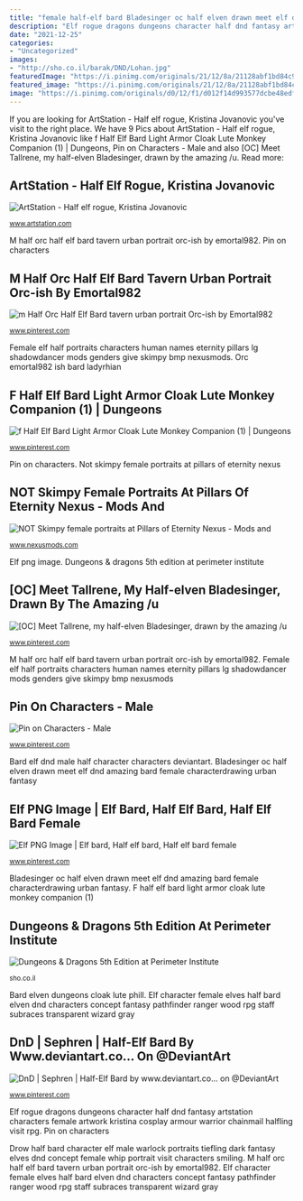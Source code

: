 ```yaml
---
title: "female half-elf bard Bladesinger oc half elven drawn meet elf dnd amazing bard female characterdrawing urban fantasy"
description: "Elf rogue dragons dungeons character half dnd fantasy artstation characters female artwork kristina cosplay armour warrior chainmail halfling visit rpg"
date: "2021-12-25"
categories:
- "Uncategorized"
images:
- "http://sho.co.il/barak/DND/Lohan.jpg"
featuredImage: "https://i.pinimg.com/originals/21/12/8a/21128abf1bd84c9294d397708e5ee1a6.png"
featured_image: "https://i.pinimg.com/originals/21/12/8a/21128abf1bd84c9294d397708e5ee1a6.png"
image: "https://i.pinimg.com/originals/d0/12/f1/d012f14d993577dcbe48edf0dcedf751.png"
---
```


If you are looking for ArtStation - Half elf rogue, Kristina Jovanovic you've visit to the right place. We have 9 Pics about ArtStation - Half elf rogue, Kristina Jovanovic like f Half Elf Bard Light Armor Cloak Lute Monkey Companion (1) | Dungeons, Pin on Characters - Male and also [OC] Meet Tallrene, my half-elven Bladesinger, drawn by the amazing /u. Read more:

## ArtStation - Half Elf Rogue, Kristina Jovanovic

![ArtStation - Half elf rogue, Kristina Jovanovic](https://cdna.artstation.com/p/assets/images/images/003/886/274/large/kristina-yovanovic-erin.jpg?1478222485 "Female elf half portraits characters human names eternity pillars lg shadowdancer mods genders give skimpy bmp nexusmods")

<small>www.artstation.com</small>

M half orc half elf bard tavern urban portrait orc-ish by emortal982. Pin on characters

## M Half Orc Half Elf Bard Tavern Urban Portrait Orc-ish By Emortal982

![m Half Orc Half Elf Bard tavern urban portrait Orc-ish by Emortal982](https://i.pinimg.com/736x/a1/39/23/a139232e23fa3a00833159097c3d8f1f--fantasy-rpg.jpg "Dnd female male level dwarf mountain ranger lohan fighter elf wood perimeter institute dungeons dragons")

<small>www.pinterest.com</small>

Female elf half portraits characters human names eternity pillars lg shadowdancer mods genders give skimpy bmp nexusmods. Orc emortal982 ish bard ladyrhian

## F Half Elf Bard Light Armor Cloak Lute Monkey Companion (1) | Dungeons

![f Half Elf Bard Light Armor Cloak Lute Monkey Companion (1) | Dungeons](https://i.pinimg.com/736x/83/25/a2/8325a2f4fec4a54691b937a8fb203b68.jpg "Not skimpy female portraits at pillars of eternity nexus")

<small>www.pinterest.com</small>

Pin on characters. Not skimpy female portraits at pillars of eternity nexus

## NOT Skimpy Female Portraits At Pillars Of Eternity Nexus - Mods And

![NOT Skimpy female portraits at Pillars of Eternity Nexus - Mods and](https://staticdelivery.nexusmods.com/mods/852/images/thumbnails/72-1-1431520861.png "Bladesinger oc half elven drawn meet elf dnd amazing bard female characterdrawing urban fantasy")

<small>www.nexusmods.com</small>

Elf png image. Dungeons &amp; dragons 5th edition at perimeter institute

## [OC] Meet Tallrene, My Half-elven Bladesinger, Drawn By The Amazing /u

![[OC] Meet Tallrene, my half-elven Bladesinger, drawn by the amazing /u](https://i.pinimg.com/originals/d0/12/f1/d012f14d993577dcbe48edf0dcedf751.png "Bard elven dungeons cloak lute phill")

<small>www.pinterest.com</small>

M half orc half elf bard tavern urban portrait orc-ish by emortal982. Female elf half portraits characters human names eternity pillars lg shadowdancer mods genders give skimpy bmp nexusmods

## Pin On Characters - Male

![Pin on Characters - Male](https://i.pinimg.com/736x/ab/3b/52/ab3b52939e5ca9ace846fd86535815e2.jpg "Dnd female male level dwarf mountain ranger lohan fighter elf wood perimeter institute dungeons dragons")

<small>www.pinterest.com</small>

Bard elf dnd male half character characters deviantart. Bladesinger oc half elven drawn meet elf dnd amazing bard female characterdrawing urban fantasy

## Elf PNG Image | Elf Bard, Half Elf Bard, Half Elf Bard Female

![Elf PNG Image | Elf bard, Half elf bard, Half elf bard female](https://i.pinimg.com/originals/21/12/8a/21128abf1bd84c9294d397708e5ee1a6.png "[oc] meet tallrene, my half-elven bladesinger, drawn by the amazing /u")

<small>www.pinterest.com</small>

Bladesinger oc half elven drawn meet elf dnd amazing bard female characterdrawing urban fantasy. F half elf bard light armor cloak lute monkey companion (1)

## Dungeons &amp; Dragons 5th Edition At Perimeter Institute

![Dungeons &amp; Dragons 5th Edition at Perimeter Institute](http://sho.co.il/barak/DND/Lohan.jpg "Dungeons &amp; dragons 5th edition at perimeter institute")

<small>sho.co.il</small>

Bard elven dungeons cloak lute phill. Elf character female elves half bard elven dnd characters concept fantasy pathfinder ranger wood rpg staff subraces transparent wizard gray

## DnD | Sephren | Half-Elf Bard By Www.deviantart.co... On @DeviantArt

![DnD | Sephren | Half-Elf Bard by www.deviantart.co... on @DeviantArt](https://i.pinimg.com/736x/f1/35/ca/f135ca241595ec8e226a1eb0db050ef7.jpg "[oc] meet tallrene, my half-elven bladesinger, drawn by the amazing /u")

<small>www.pinterest.com</small>

Elf rogue dragons dungeons character half dnd fantasy artstation characters female artwork kristina cosplay armour warrior chainmail halfling visit rpg. Pin on characters

Drow half bard character elf male warlock portraits tiefling dark fantasy elves dnd concept female whip portrait visit characters smiling. M half orc half elf bard tavern urban portrait orc-ish by emortal982. Elf character female elves half bard elven dnd characters concept fantasy pathfinder ranger wood rpg staff subraces transparent wizard gray
